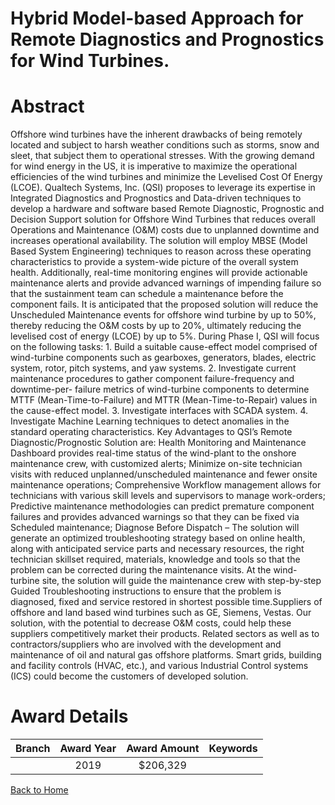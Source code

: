 
Hybrid Model-based Approach for Remote Diagnostics and Prognostics for Wind Turbines.
=====================================================================================

# Abstract


Offshore wind turbines have the inherent drawbacks of being remotely located and subject to harsh weather conditions such as storms, snow and sleet, that subject them to operational stresses. With the growing demand for wind energy in the US, it is imperative to maximize the operational efficiencies of the wind turbines and minimize the Levelised Cost Of Energy (LCOE). Qualtech Systems, Inc. (QSI) proposes to leverage its expertise in Integrated Diagnostics and Prognostics and Data-driven techniques to develop a hardware and software based Remote Diagnostic, Prognostic and Decision Support solution for Offshore Wind Turbines that reduces overall Operations and Maintenance (O&M) costs due to unplanned downtime and increases operational availability. The solution will employ MBSE (Model Based System Engineering) techniques to reason across these operating characteristics to provide a system-wide picture of the overall system health. Additionally, real-time monitoring engines will provide actionable maintenance alerts and provide advanced warnings of impending failure so that the sustainment team can schedule a maintenance before the component fails. It is anticipated that the proposed solution will reduce the Unscheduled Maintenance events for offshore wind turbine by up to 50%, thereby reducing the O&M costs by up to 20%, ultimately reducing the levelised cost of energy (LCOE) by up to 5%. During Phase I, QSI will focus on the following tasks: 1. Build a suitable cause-effect model comprised of wind-turbine components such as gearboxes, generators, blades, electric system, rotor, pitch systems, and yaw systems. 2. Investigate current maintenance procedures to gather component failure-frequency and downtime-per- failure metrics of wind-turbine components to determine MTTF (Mean-Time-to-Failure) and MTTR (Mean-Time-to-Repair) values in the cause-effect model. 3. Investigate interfaces with SCADA system. 4. Investigate Machine Learning techniques to detect anomalies in the standard operating characteristics. Key Advantages to QSI’s Remote Diagnostic/Prognostic Solution are: Health Monitoring and Maintenance Dashboard provides real-time status of the wind-plant to the onshore maintenance crew, with customized alerts; Minimize on-site technician visits with reduced unplanned/unscheduled maintenance and fewer onsite maintenance operations; Comprehensive Workflow management allows for technicians with various skill levels and supervisors to manage work-orders; Predictive maintenance methodologies can predict premature component failures and provides advanced warnings so that they can be fixed via Scheduled maintenance; Diagnose Before Dispatch – The solution will generate an optimized troubleshooting strategy based on online health, along with anticipated service parts and necessary resources, the right technician skillset required, materials, knowledge and tools so that the problem can be corrected during the maintenance visits. At the wind-turbine site, the solution will guide the maintenance crew with step-by-step Guided Troubleshooting instructions to ensure that the problem is diagnosed, fixed and service restored in shortest possible time.Suppliers of offshore and land based wind turbines such as GE, Siemens, Vestas. Our solution, with the potential to decrease O&M costs, could help these suppliers competitively market their products. Related sectors as well as to contractors/suppliers who are involved with the development and maintenance of oil and natural gas offshore platforms. Smart grids, building and facility controls (HVAC, etc.), and various Industrial Control systems (ICS) could become the customers of developed solution.  

# Award Details

|Branch|Award Year|Award Amount|Keywords|
| :---: | :---: | :---: | :---: |
||2019|$206,329||
  
  


[Back to Home](https://github.com/chrischow/dod_sbir_awards/CC/#784)